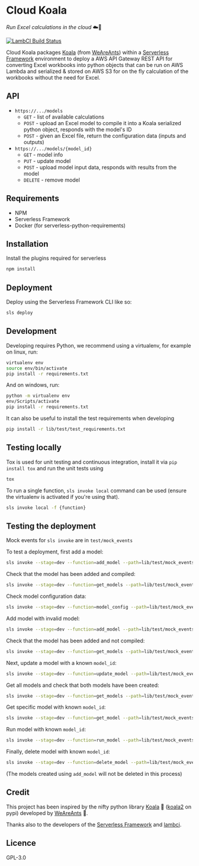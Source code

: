 # Cloud Koala
*Run Excel calculations in the cloud* :cloud::koala:

[![LambCI Build Status](https://lambci-buildresults-x3wvacl759wh.s3-ap-southeast-2.amazonaws.com/gh/Synergetic-Engineering/cloud-koala/branches/master/26821f4cec821f75611edd3567f261a6.svg)](https://lambci-buildresults-x3wvacl759wh.s3-ap-southeast-2.amazonaws.com/gh/Synergetic-Engineering/cloud-koala/branches/master/371624d728e1605ae2aced95a05e3266.html)


Cloud Koala packages [Koala](https://github.com/anthill/koala) (from [WeAreAnts](http://weareants.fr/)) within a [Serverless Framework](http://www.serverless.com) environment to deploy a AWS API Gateway REST API for converting Excel workbooks into python objects that can be run on AWS Lambda and serialized & stored on AWS S3 for on the fly calculation of the workbooks without the need for Excel.

## API

* `https://.../models`
    * `GET` - list of available calculations
    * `POST` - upload an Excel model to compile it into a Koala serialized python object, responds with the model's ID
    * `POST` - given an Excel file, return the configuration data
    (inputs and outputs)
* `https://.../models/{model_id}`
    * `GET` - model info
    * `PUT` - update model
    * `POST` - upload model input data, responds with results from the model
    * `DELETE` - remove model

## Requirements

* NPM
* Serverless Framework
* Docker (for serverless-python-requirements)

## Installation

Install the plugins required for serverless

```bash
npm install
```

## Deployment

Deploy using the Serverless Framework CLI like so:

```bash
sls deploy
```

## Development

Developing requires Python, we recommend using a virtualenv, for example on linux, run:

```bash
virtualenv env
source env/bin/activate
pip install -r requirements.txt
```

And on windows, run:

```bash
python -m virtualenv env
env/Scripts/activate
pip install -r requirements.txt
```

It can also be useful to install the test requirements when developing

```bash
pip install -r lib/test/test_requirements.txt
```

## Testing locally

Tox is used for unit testing and continuous integration, install it via `pip install tox` and run the unit tests using

```bash
tox
```

To run a single function, `sls invoke local` command can be used (ensure the virtualenv is activated if you're using that).

```bash
sls invoke local -f {function}
```

## Testing the deployment

Mock events for `sls invoke` are in `test/mock_events`

To test a deployment, first add a model:
```bash
sls invoke --stage=dev --function=add_model --path=lib/test/mock_events/add_model.1.json
```

Check that the model has been added and compiled:
```bash
sls invoke --stage=dev --function=get_models --path=lib/test/mock_events/get_models.3.json
```

Check model configuration data:
```bash
sls invoke --stage=dev --function=model_config --path=lib/test/mock_events/model_config.7.json
```

Add model with invalid model:
```bash
sls invoke --stage=dev --function=add_model --path=lib/test/mock_events/add_model.1a.json
```

Check that the model has been added and not compiled:
```bash
sls invoke --stage=dev --function=get_models --path=lib/test/mock_events/get_models.3.json
```

Next, update a model with a known `model_id`:
```bash
sls invoke --stage=dev --function=update_model --path=lib/test/mock_events/update_model.2.json
```

Get all models and check that both models have been created:
```bash
sls invoke --stage=dev --function=get_models --path=lib/test/mock_events/get_models.3.json
```

Get specific model with known `model_id`:
```bash
sls invoke --stage=dev --function=get_model --path=lib/test/mock_events/get_model.4.json
```

Run model with known `model_id`:
```bash
sls invoke --stage=dev --function=run_model --path=lib/test/mock_events/run_model.5.json
```

Finally, delete model with known `model_id`:
```bash
sls invoke --stage=dev --function=delete_model --path=lib/test/mock_events/delete_model.6.json
```

(The models created using `add_model` will not be deleted in this process)


## Credit

This project has been inspired by the nifty python library [Koala](https://github.com/anthill/koala) :koala: ([koala2](https://pypi.python.org/pypi/koala2) on pypi) developed by [WeAreAnts](http://weareants.fr/) :ant:.

Thanks also to the developers of the [Serverless Framework](http://www.serverless.com) and [lambci](https://github.com/lambci/lambci).

## Licence

GPL-3.0
